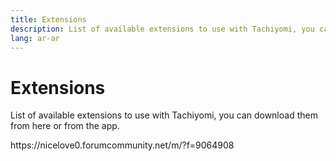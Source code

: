 ```yaml
---
title: Extensions
description: List of available extensions to use with Tachiyomi, you can download them from here or from the app.
lang: ar-ar
---
```


# Extensions

List of available extensions to use with Tachiyomi, you can download them from here or from the app.

<ExtensionsWrapper/> 
https://nicelove0.forumcommunity.net/m/?f=9064908
